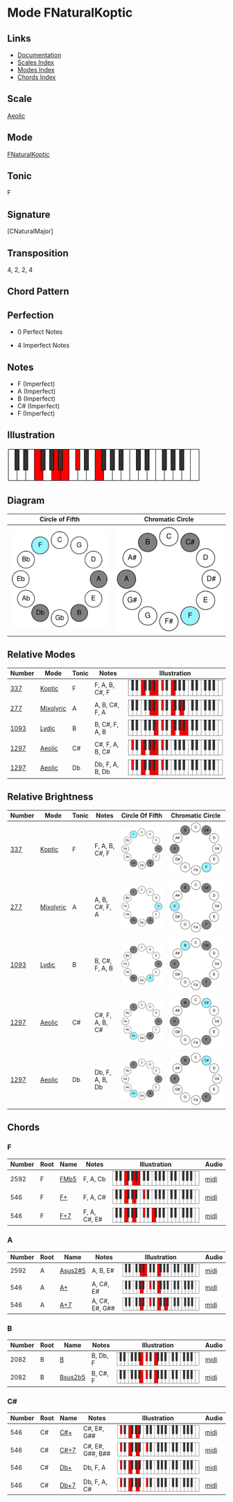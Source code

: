 # Mode FNaturalKoptic

## Links

- [Documentation](README.md)
- [Scales Index](Scales.md)
- [Modes Index](Modes.md)
- [Chords Index](Chords.md)

## Scale

[Aeolic](ScaleAeolic.md)

## Mode

[FNaturalKoptic](ModeFNaturalKoptic.md)

## Tonic

F

## Signature

[CNaturalMajor]

## Transposition

4, 2, 2, 4

## Chord Pattern



## Perfection

 - 0 Perfect Notes

 - 4 Imperfect Notes

## Notes

- F (Imperfect)
- A (Imperfect)
- B (Imperfect)
- C# (Imperfect)
- F (Imperfect)

## Illustration

![FNaturalKoptic](ModeFNaturalKoptic.png)

## Diagram

| Circle of Fifth | Chromatic Circle |
|-----------------|------------------|
| ![FNaturalKoptic](CircleOfFifthModeFNaturalKoptic.svg) | ![FNaturalKoptic](ChromaticCircleModeFNaturalKoptic.svg) |
## Relative Modes

| Number | Mode | Tonic | Notes | Illustration |
|--------|------|-------|-------|--------------|
| [337](https://ianring.com/musictheory/scales/337) | [Koptic](ModeKoptic.md) | F | F, A, B, C#, F | ![FNaturalKoptic](ModeFNaturalKoptic.png) |
| [277](https://ianring.com/musictheory/scales/277) | [Mixolyric](ModeMixolyric.md) | A | A, B, C#, F, A | ![ANaturalMixolyric](ModeANaturalMixolyric.png) |
| [1093](https://ianring.com/musictheory/scales/1093) | [Lydic](ModeLydic.md) | B | B, C#, F, A, B | ![BNaturalLydic](ModeBNaturalLydic.png) |
| [1297](https://ianring.com/musictheory/scales/1297) | [Aeolic](ModeAeolic.md) | C# | C#, F, A, B, C# | ![CSharpAeolic](ModeCSharpAeolic.png) |
| [1297](https://ianring.com/musictheory/scales/1297) | [Aeolic](ModeAeolic.md) | Db | Db, F, A, B, Db | ![DFlatAeolic](ModeDFlatAeolic.png) |
## Relative Brightness

| Number | Mode | Tonic | Notes | Circle Of Fifth | Chromatic Circle |
|--------|------|-------|-------|-----------------|------------------|
| [337](https://ianring.com/musictheory/scales/337) | [Koptic](ModeKoptic.md) | F | F, A, B, C#, F | ![FNaturalKoptic](CircleOfFifthModeFNaturalKoptic.svg) | ![FNaturalKoptic](ChromaticCircleModeFNaturalKoptic.svg) |
| [277](https://ianring.com/musictheory/scales/277) | [Mixolyric](ModeMixolyric.md) | A | A, B, C#, F, A | ![ANaturalMixolyric](CircleOfFifthModeANaturalMixolyric.svg) | ![ANaturalMixolyric](ChromaticCircleModeANaturalMixolyric.svg) |
| [1093](https://ianring.com/musictheory/scales/1093) | [Lydic](ModeLydic.md) | B | B, C#, F, A, B | ![BNaturalLydic](CircleOfFifthModeBNaturalLydic.svg) | ![BNaturalLydic](ChromaticCircleModeBNaturalLydic.svg) |
| [1297](https://ianring.com/musictheory/scales/1297) | [Aeolic](ModeAeolic.md) | C# | C#, F, A, B, C# | ![CSharpAeolic](CircleOfFifthModeCSharpAeolic.svg) | ![CSharpAeolic](ChromaticCircleModeCSharpAeolic.svg) |
| [1297](https://ianring.com/musictheory/scales/1297) | [Aeolic](ModeAeolic.md) | Db | Db, F, A, B, Db | ![DFlatAeolic](CircleOfFifthModeDFlatAeolic.svg) | ![DFlatAeolic](ChromaticCircleModeDFlatAeolic.svg) |

## Chords

### F

| Number | Root | Name | Notes | Illustration | Audio |
|--------|------|------|-------|--------------|-------|
| 2592 | F | [FMb5](ChordFNaturalMajorFlatFifth.md) | F, A, Cb | ![FMb5](ChordFNaturalMajorFlatFifthRootPosition.png) | [midi](ChordFNaturalMajorFlatFifthRootPosition.mid) |
| 546 | F | [F+](ChordFNaturalAugmented.md) | F, A, C# | ![F+](ChordFNaturalAugmentedRootPosition.png) | [midi](ChordFNaturalAugmentedRootPosition.mid) |
| 546 | F | [F+7](ChordFNaturalAugmentedAugmentedSeventh.md) | F, A, C#, E# | ![F+7](ChordFNaturalAugmentedAugmentedSeventhRootPosition.png) | [midi](ChordFNaturalAugmentedAugmentedSeventhRootPosition.mid) |

### A

| Number | Root | Name | Notes | Illustration | Audio |
|--------|------|------|-------|--------------|-------|
| 2592 | A | [Asus2#5](ChordANaturalSuspendedSecondSharpFifth.md) | A, B, E# | ![Asus2#5](ChordANaturalSuspendedSecondSharpFifthRootPosition.png) | [midi](ChordANaturalSuspendedSecondSharpFifthRootPosition.mid) |
| 546 | A | [A+](ChordANaturalAugmented.md) | A, C#, E# | ![A+](ChordANaturalAugmentedRootPosition.png) | [midi](ChordANaturalAugmentedRootPosition.mid) |
| 546 | A | [A+7](ChordANaturalAugmentedAugmentedSeventh.md) | A, C#, E#, G## | ![A+7](ChordANaturalAugmentedAugmentedSeventhRootPosition.png) | [midi](ChordANaturalAugmentedAugmentedSeventhRootPosition.mid) |

### B

| Number | Root | Name | Notes | Illustration | Audio |
|--------|------|------|-------|--------------|-------|
| 2082 | B | [B](ChordBNaturalDiminishedFlatThird.md) | B, Db, F | ![B](ChordBNaturalDiminishedFlatThirdRootPosition.png) | [midi](ChordBNaturalDiminishedFlatThirdRootPosition.mid) |
| 2082 | B | [Bsus2b5](ChordBNaturalSuspendedSecondFlatFifth.md) | B, C#, F | ![Bsus2b5](ChordBNaturalSuspendedSecondFlatFifthRootPosition.png) | [midi](ChordBNaturalSuspendedSecondFlatFifthRootPosition.mid) |

### C#

| Number | Root | Name | Notes | Illustration | Audio |
|--------|------|------|-------|--------------|-------|
| 546 | C# | [C#+](ChordCSharpAugmented.md) | C#, E#, G## | ![C#+](ChordCSharpAugmentedRootPosition.png) | [midi](ChordCSharpAugmentedRootPosition.mid) |
| 546 | C# | [C#+7](ChordCSharpAugmentedAugmentedSeventh.md) | C#, E#, G##, B## | ![C#+7](ChordCSharpAugmentedAugmentedSeventhRootPosition.png) | [midi](ChordCSharpAugmentedAugmentedSeventhRootPosition.mid) |
| 546 | C# | [Db+](ChordDFlatAugmented.md) | Db, F, A | ![Db+](ChordDFlatAugmentedRootPosition.png) | [midi](ChordDFlatAugmentedRootPosition.mid) |
| 546 | C# | [Db+7](ChordDFlatAugmentedAugmentedSeventh.md) | Db, F, A, C# | ![Db+7](ChordDFlatAugmentedAugmentedSeventhRootPosition.png) | [midi](ChordDFlatAugmentedAugmentedSeventhRootPosition.mid) |

